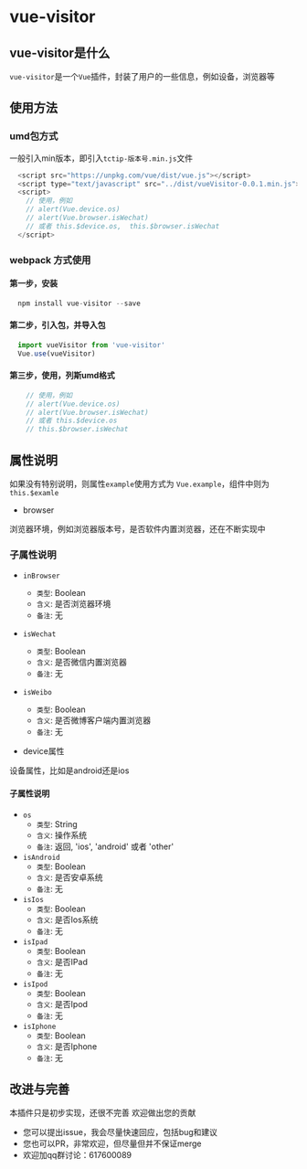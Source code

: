 # vue-visitor

## vue-visitor是什么

`vue-visitor`是一个`Vue`插件，封装了用户的一些信息，例如设备，浏览器等

## 使用方法

### umd包方式

   一般引入min版本，即引入`tctip-版本号.min.js`文件  

```javascript
  <script src="https://unpkg.com/vue/dist/vue.js"></script>
  <script type="text/javascript" src="../dist/vueVisitor-0.0.1.min.js"></script>
  <script>
    // 使用，例如
    // alert(Vue.device.os)
    // alert(Vue.browser.isWechat)
    // 或者 this.$device.os,  this.$browser.isWechat
  </script>
```

### webpack 方式使用 

#### 第一步，安装

```javascript
  npm install vue-visitor --save
```

#### 第二步，引入包，并导入包

```javascript
  import vueVisitor from 'vue-visitor'
  Vue.use(vueVisitor)
```
#### 第三步，使用，列斯umd格式

```javascript
    // 使用，例如
    // alert(Vue.device.os)
    // alert(Vue.browser.isWechat)
    // 或者 this.$device.os
    // this.$browser.isWechat
```


## 属性说明

如果没有特别说明，则属性`example`使用方式为 `Vue.example`，组件中则为`this.$examle`

* browser
  
浏览器环境，例如浏览器版本号，是否软件内置浏览器，还在不断实现中

### 子属性说明

  * `inBrowser`
    * `类型`: Boolean
    * `含义`: 是否浏览器环境
    * `备注`: 无
  * `isWechat`
    * `类型`: Boolean
    * `含义`: 是否微信内置浏览器
    * `备注`: 无
  * `isWeibo`
    * `类型`: Boolean
    * `含义`: 是否微博客户端内置浏览器
    * `备注`: 无

* device属性
  
设备属性，比如是android还是ios
  
#### 子属性说明

  * `os`
    * `类型`: String
    * `含义`: 操作系统
    * `备注`: 返回, 'ios', 'android' 或者 'other'
  * `isAndroid`
    * `类型`: Boolean
    * `含义`: 是否安卓系统
    * `备注`: 无
  * `isIos`
    * `类型`: Boolean
    * `含义`: 是否Ios系统
    * `备注`: 无
  * `isIpad`
    * `类型`: Boolean
    * `含义`: 是否IPad
    * `备注`: 无
  * `isIpod`
    * `类型`: Boolean
    * `含义`: 是否Ipod
    * `备注`: 无
  * `isIphone`
    * `类型`: Boolean
    * `含义`: 是否Iphone
    * `备注`: 无


## 改进与完善

本插件只是初步实现，还很不完善
欢迎做出您的贡献

+ 您可以提出issue，我会尽量快速回应，包括bug和建议
+ 您也可以PR，非常欢迎，但尽量但并不保证merge
+ 欢迎加qq群讨论：617600089
